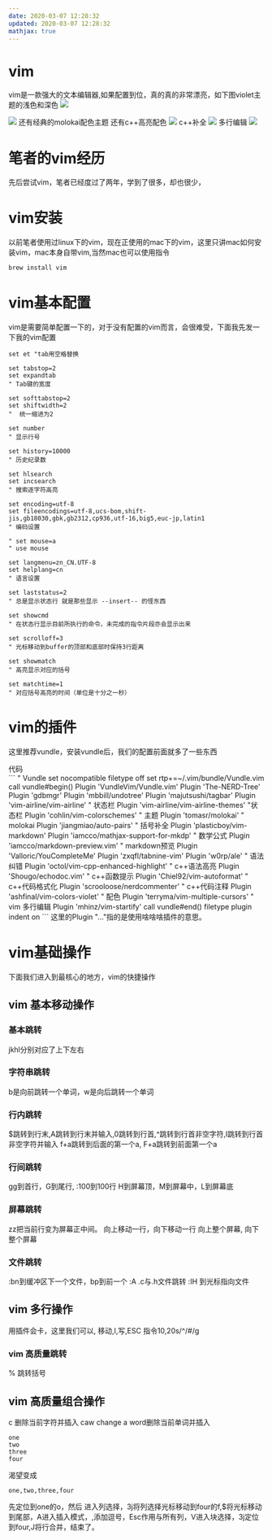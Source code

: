 ```yaml
---
date: 2020-03-07 12:28:32
updated: 2020-03-07 12:28:32
mathjax: true
---
```


# vim
 vim是一款强大的文本编辑器,如果配置到位，真的真的非常漂亮，如下图violet主题的浅色和深色
![](/images/vim学习/violet_light.png)

<!---more-->
![](/images/vim学习/violet_dark.png)
 还有经典的molokai配色主题
 还有c++高亮配色
![](/images/vim学习/c++高亮.png)
 c++补全
![](/images/vim学习/c++补全.png)
 多行编辑
![](/images/vim学习/多行编辑.png)



# 笔者的vim经历
 先后尝试vim，笔者已经度过了两年，学到了很多，却也很少，

# vim安装
 以前笔者使用过linux下的vim，现在正使用的mac下的vim，这里只讲mac如何安装vim，mac本身自带vim,当然mac也可以使用指令
```bash
brew install vim
```

# vim基本配置
 vim是需要简单配置一下的，对于没有配置的vim而言，会很难受，下面我先发一下我的vim配置
```
set et "tab用空格替换

set tabstop=2
set expandtab
" Tab键的宽度

set softtabstop=2
set shiftwidth=2
"  统一缩进为2

set number
" 显示行号

set history=10000
" 历史纪录数

set hlsearch
set incsearch
" 搜索逐字符高亮

set encoding=utf-8
set fileencodings=utf-8,ucs-bom,shift-jis,gb18030,gbk,gb2312,cp936,utf-16,big5,euc-jp,latin1
" 编码设置

" set mouse=a
" use mouse

set langmenu=zn_CN.UTF-8
set helplang=cn
" 语言设置

set laststatus=2
" 总是显示状态行 就是那些显示 --insert-- 的怪东西

set showcmd
" 在状态行显示目前所执行的命令，未完成的指令片段亦会显示出来

set scrolloff=3
" 光标移动到buffer的顶部和底部时保持3行距离

set showmatch
" 高亮显示对应的括号

set matchtime=1
" 对应括号高亮的时间（单位是十分之一秒）
```

# vim的插件
 这里推荐vundle，安装vundle后，我们的配置前面就多了一些东西
<summary>代码</summary>
```
" Vundle set nocompatible
filetype off
set rtp+=~/.vim/bundle/Vundle.vim
call vundle#begin()
Plugin 'VundleVim/Vundle.vim'
Plugin 'The-NERD-Tree'
Plugin 'gdbmgr'
Plugin 'mbbill/undotree'
Plugin 'majutsushi/tagbar'
Plugin 'vim-airline/vim-airline' " 状态栏
Plugin 'vim-airline/vim-airline-themes' "状态栏
Plugin 'cohlin/vim-colorschemes' " 主题
Plugin 'tomasr/molokai' " molokai
Plugin 'jiangmiao/auto-pairs' " 括号补全
Plugin 'plasticboy/vim-markdown'
Plugin 'iamcco/mathjax-support-for-mkdp' " 数学公式
Plugin 'iamcco/markdown-preview.vim' " markdown预览
Plugin 'Valloric/YouCompleteMe'
Plugin 'zxqfl/tabnine-vim'
Plugin 'w0rp/ale' " 语法纠错
Plugin 'octol/vim-cpp-enhanced-highlight' " c++语法高亮
Plugin 'Shougo/echodoc.vim' " c++函数提示
Plugin 'Chiel92/vim-autoformat' " c++代码格式化
Plugin 'scrooloose/nerdcommenter' " c++代码注释
Plugin 'ashfinal/vim-colors-violet' " 配色
Plugin 'terryma/vim-multiple-cursors' " vim 多行编辑
Plugin 'mhinz/vim-startify'
call vundle#end()
filetype plugin indent on
```
 这里的Plugin "..."指的是使用啥啥啥插件的意思。

# vim基础操作
 下面我们进入到最核心的地方，vim的快捷操作
## vim 基本移动操作
### 基本跳转
 jkhl分别对应了上下左右
### 字符串跳转
 b是向前跳转一个单词，w是向后跳转一个单词
### 行内跳转
 $跳转到行末,A跳转到行末并输入,0跳转到行首,^跳转到行首非空字符,I跳转到行首非空字符并输入
 f+a跳转到后面的第一个a, F+a跳转到前面第一个a
### 行间跳转
 gg到首行，G到尾行, :100到100行
 H到屏幕顶，M到屏幕中，L到屏幕底
### 屏幕跳转
 zz把当前行变为屏幕正中间。
 <C-y>向上移动一行，<C-e>向下移动一行
 <C-b>向上整个屏幕, <C-f>向下整个屏幕
### 文件跳转
 :bn到缓冲区下一个文件，bp到前一个
 :A .c与.h文件跳转
 :IH 到光标指向文件

## vim 多行操作
用插件会卡，这里我们可以<C-v>, 移动,I,写,ESC 
指令10,20s/^/#/g


### vim 高质量跳转
 % 跳转括号


## vim 高质量组合操作
 c<space> 删除当前字符并插入
 caw  change a word删除当前单词并插入 
```
one
two
three
four
```
渴望变成
```
one,two,three,four
```
先定位到one的o，然后<C-v> 进入列选择，3j将列选择光标移动到four的f,$将光标移动到尾部，A进入插入模式，,添加逗号，Esc作用与所有列，V进入块选择，3j定位到four,J将行合并，结束了。